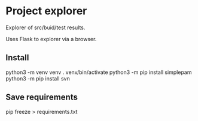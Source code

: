 # Project explorer

Explorer of src/buid/test results.

Uses Flask to explorer via a browser.

## Install

python3 -m venv venv
. venv/bin/activate
python3 -m pip install simplepam
python3 -m pip install svn

## Save requirements

pip freeze > requirements.txt
